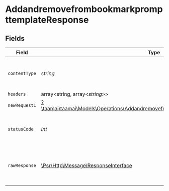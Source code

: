 # AddandremovefrombookmarkprompttemplateResponse


## Fields

| Field                                                                                                                                                               | Type                                                                                                                                                                | Required                                                                                                                                                            | Description                                                                                                                                                         |
| ------------------------------------------------------------------------------------------------------------------------------------------------------------------- | ------------------------------------------------------------------------------------------------------------------------------------------------------------------- | ------------------------------------------------------------------------------------------------------------------------------------------------------------------- | ------------------------------------------------------------------------------------------------------------------------------------------------------------------- |
| `contentType`                                                                                                                                                       | *string*                                                                                                                                                            | :heavy_check_mark:                                                                                                                                                  | HTTP response content type for this operation                                                                                                                       |
| `headers`                                                                                                                                                           | array<string, array<*string*>>                                                                                                                                      | :heavy_minus_sign:                                                                                                                                                  | N/A                                                                                                                                                                 |
| `newRequest1`                                                                                                                                                       | [?\taamai\taamai\Models\Operations\AddandremovefrombookmarkprompttemplateNewRequest1](../../models/operations/AddandremovefrombookmarkprompttemplateNewRequest1.md) | :heavy_minus_sign:                                                                                                                                                  | OK                                                                                                                                                                  |
| `statusCode`                                                                                                                                                        | *int*                                                                                                                                                               | :heavy_check_mark:                                                                                                                                                  | HTTP response status code for this operation                                                                                                                        |
| `rawResponse`                                                                                                                                                       | [\Psr\Http\Message\ResponseInterface](https://www.php-fig.org/psr/psr-7/#33-psrhttpmessageresponseinterface)                                                        | :heavy_minus_sign:                                                                                                                                                  | Raw HTTP response; suitable for custom response parsing                                                                                                             |